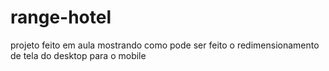 # range-hotel
projeto feito em aula
mostrando como pode ser feito o redimensionamento de tela do desktop para o mobile
